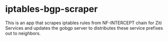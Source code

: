 # iptables-bgp-scraper
This is an app that scrapes iptables rules from NF-INTERCEPT chain for Ziti Services and updates the gobgp server to distributes these service prefixes out to neighbors.
